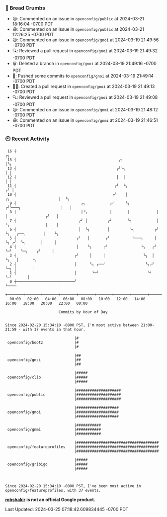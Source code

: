 ### 🍞 Bread Crumbs

 * 😃: Commented on an issue in `openconfig/public` at 2024-03-21 18:16:04 -0700 PDT
 * 😃: Commented on an issue in `openconfig/public` at 2024-03-21 12:26:25 -0700 PDT
 * 😃: Commented on an issue in `openconfig/gnoi` at 2024-03-19 21:49:56 -0700 PDT
 * 🔍: Reviewed a pull request in  `openconfig/gnoi` at 2024-03-19 21:49:32 -0700 PDT
 * 🗑: Deleted a branch in `openconfig/gnoi` at 2024-03-19 21:49:16 -0700 PDT
 * 🚢: Pushed some commits to `openconfig/gnoi` at 2024-03-19 21:49:14 -0700 PDT
 * ✍🏼: Created a pull request in `openconfig/gnoi` at 2024-03-19 21:49:13 -0700 PDT
 * 🔍: Reviewed a pull request in  `openconfig/gnoi` at 2024-03-19 21:49:08 -0700 PDT
 * 😃: Commented on an issue in `openconfig/gnmi` at 2024-03-19 21:48:12 -0700 PDT
 * 😃: Commented on an issue in `openconfig/gnmi` at 2024-03-19 21:46:51 -0700 PDT

### 🕘 Recent Activity
```
 16 ┼                                                                                         ╭╮
 15 ┤                                              ╭╮                                         │╰╮
 13 ┤                                             ╭╯╰╮                                        │ │
 12 ┤                                             │  │                                        │ │
 11 ┤                                            ╭╯  ╰╮                                      ╭╯ │
 10 ┤                                           ╭╯    │              ╭╮                      │  ╰╮
  9 ┤                             ╭╮           ╭╯     ╰╮            ╭╯╰───╮                  │   │
  8 ┤                             │╰╮          │       │            │     │                 ╭╯   │
  7 ┤                            ╭╯ │         ╭╯       ╰╮           │     ╰╮                │    │
  6 ┤                            │  ╰╮        │         ╰╮         ╭╯      ╰╮   ╭──╮        │    ╰╮
  5 ┤                           ╭╯   │       ╭╯          ╰───╮     │        ╰╮ ╭╯  ╰╮       │     │
  4 ┤                           │    ╰╮     ╭╯               ╰╮   ╭╯         ╰─╯    ╰─╮    ╭╯     │
  3 ┤                          ╭╯     │     │                 ╰╮  │                   ╰╮   │      ╰╮
  2 ┤                          │      ╰╮ ╭──╯                  ╰╮╭╯                    ╰─╮ │       │
  1 ┤                          │       ╰─╯                      ╰╯                       ╰─╯       │
  0 ┼──────────────────────────╯                                                                   ╰────
    +───────+───────+───────+───────+───────+───────+───────+───────+───────+───────+───────+───────+────
  00:00   02:00   04:00   06:00   08:00   10:00   12:00   14:00   16:00   18:00   20:00   22:00   00:00   

						Commits by Hour of Day


Since 2024-02-20 15:34:10 -0800 PST, I'm most active between 21:00-21:59 - with 17 events in that hour.

```



```
                               |#
 openconfig/bootz              |#
                               |#

                               |##
 openconfig/gnsi               |##
                               |##

                               |#####
 openconfig/clio               |#####
                               |#####

                               |####################
 openconfig/public             |####################
                               |####################

                               |###################
 openconfig/gnoi               |###################
                               |###################

                               |###########
 openconfig/gnmi               |###########
                               |###########

                               |#####################################
 openconfig/featureprofiles    |#####################################
                               |#####################################

                               |#####
 openconfig/gribigo            |#####
                               |#####



Since 2024-02-20 15:34:10 -0800 PST, I've been most active in openconfig/featureprofiles, with 37 events.

```
**[robshakir](mailto:robjs@google.com) is not an official Google product.**  


Last Updated: 2024-03-25 07:18:42.609834445 -0700 PDT
